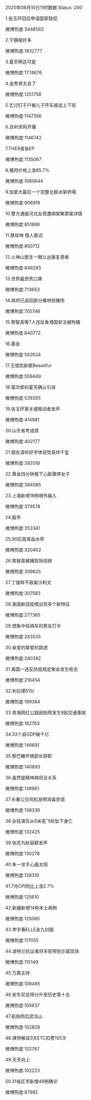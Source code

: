 2020年08月10日11时数据
Status: 200

1.张玉环回应申请国家赔偿

微博热度:3448562

2.宁静瘦好多

微博热度:1832777

3.夏天啊这可是

微博热度:1774676

4.金秀贤太会了

微博热度:1251758

5.乞讨钉子户被儿子开车接送上下班

微博热度:1147356

6.且听凤鸣开播

微博热度:1146742

7.THE9首张EP

微博热度:1135067

8.猪肉价格上涨85.7%

微博热度:1080644

9.加拿大最后一个完整北极冰架坍塌

微博热度:906919

10.警方通报河北女孩遭绑架撕票案详情

微博热度:851898

11.蔡徐坤 情人歌词

微博热度:850712

12.火神山医生一眼认出康复患者

微博热度:848293

13.世界最昂贵口罩

微博热度:713663

14.政府已追回部分被哄抢猪肉

微博热度:705746

15.黎智英等7人违反香港国安法被拘捕

微博热度:640772

16.基金

微博热度:582624

17.王俊凯新歌Beautiful

微博热度:559449

18.菊次郎的夏天确认引进

微博热度:539265

19.张玉环案关键推动者发声

微博热度:414981

20.山东省考成绩

微博热度:402177

21.朋友请听好字体视觉易烊千玺

微博热度:392016

22.黄金四分钟救下心脏骤停女子

微博热度:384085

23.上海新增18例境外输入

微博热度:379578

24.股市

微博热度:353341

25.90后首席品水师

微博热度:320402

26.黎智英被捕现场视频

微博热度:309625

27.丁俊晖不敌奥沙利文

微博热度:307583

28.美国新冠疫情出现多个新特征

微博热度:277365

29.想象中给骑车的男友打伞

微博热度:243535

30.亲爱的挚爱的路透

微博热度:240382

31.美国一违反防疫规定聚会发生枪击

微博热度:216454

32.利拉德51分

微博热度:199384

33.青海网红公路因拍照发生8起交通事故

微博热度:182763

34.33个县GDP破千亿

微博热度:146691

35.黎巴嫩环境部长辞职

微博热度:140893

36.虽然是精神病但没关系

微博热度:139961

37.长春公交司机发明消毒空调

微博热度:139336

38.杂技演员从8米高飞轮坠下身亡

微博热度:132425

39.张亮为赵丽颖发声

微博热度:130278

40.朱一龙手心画太阳

微博热度:128319

41.7月CPI同比上涨2.7%

微博热度:125610

42.新疆新增14例本土病例

微博热度:125065

43.李宇春ELLE金九封面

微博热度:117055

44.波特兰抗议者将羊驼带到示威现场

微博热度:115149

45.万茜主持

微博热度:109495

46.安东尼总得分升至历史第十五

微博热度:105637

47.航拍雨后武当山

微博热度:102829

48.律师解读3天ETC扣费155次

微博热度:102787

49.天天向上

微博热度:102223

50.31省区市新增49例确诊

微博热度:87992

